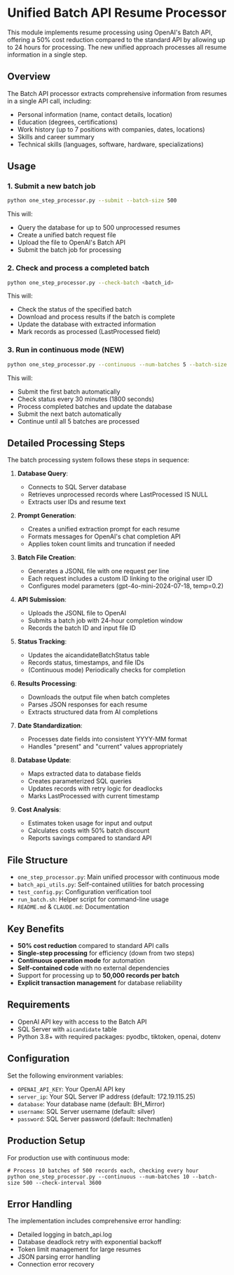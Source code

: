 # Unified Batch API Resume Processor

This module implements resume processing using OpenAI's Batch API, offering a 50% cost reduction compared to the standard API by allowing up to 24 hours for processing. The new unified approach processes all resume information in a single step.

## Overview

The Batch API processor extracts comprehensive information from resumes in a single API call, including:
- Personal information (name, contact details, location)
- Education (degrees, certifications)
- Work history (up to 7 positions with companies, dates, locations)
- Skills and career summary
- Technical skills (languages, software, hardware, specializations)

## Usage

### 1. Submit a new batch job

```bash
python one_step_processor.py --submit --batch-size 500
```

This will:
- Query the database for up to 500 unprocessed resumes
- Create a unified batch request file
- Upload the file to OpenAI's Batch API
- Submit the batch job for processing

### 2. Check and process a completed batch

```bash
python one_step_processor.py --check-batch <batch_id>
```

This will:
- Check the status of the specified batch
- Download and process results if the batch is complete
- Update the database with extracted information
- Mark records as processed (LastProcessed field)

### 3. Run in continuous mode (NEW)

```bash
python one_step_processor.py --continuous --num-batches 5 --batch-size 200 --check-interval 1800
```

This will:
- Submit the first batch automatically
- Check status every 30 minutes (1800 seconds)
- Process completed batches and update the database
- Submit the next batch automatically
- Continue until all 5 batches are processed

## Detailed Processing Steps

The batch processing system follows these steps in sequence:

1. **Database Query**: 
   - Connects to SQL Server database
   - Retrieves unprocessed records where LastProcessed IS NULL
   - Extracts user IDs and resume text

2. **Prompt Generation**:
   - Creates a unified extraction prompt for each resume
   - Formats messages for OpenAI's chat completion API
   - Applies token count limits and truncation if needed

3. **Batch File Creation**:
   - Generates a JSONL file with one request per line
   - Each request includes a custom ID linking to the original user ID
   - Configures model parameters (gpt-4o-mini-2024-07-18, temp=0.2)

4. **API Submission**:
   - Uploads the JSONL file to OpenAI
   - Submits a batch job with 24-hour completion window
   - Records the batch ID and input file ID

5. **Status Tracking**:
   - Updates the aicandidateBatchStatus table
   - Records status, timestamps, and file IDs
   - (Continuous mode) Periodically checks for completion

6. **Results Processing**:
   - Downloads the output file when batch completes
   - Parses JSON responses for each resume
   - Extracts structured data from AI completions

7. **Date Standardization**:
   - Processes date fields into consistent YYYY-MM format
   - Handles "present" and "current" values appropriately

8. **Database Update**:
   - Maps extracted data to database fields
   - Creates parameterized SQL queries
   - Updates records with retry logic for deadlocks
   - Marks LastProcessed with current timestamp

9. **Cost Analysis**:
   - Estimates token usage for input and output
   - Calculates costs with 50% batch discount
   - Reports savings compared to standard API

## File Structure

- `one_step_processor.py`: Main unified processor with continuous mode
- `batch_api_utils.py`: Self-contained utilities for batch processing
- `test_config.py`: Configuration verification tool
- `run_batch.sh`: Helper script for command-line usage
- `README.md` & `CLAUDE.md`: Documentation

## Key Benefits

- **50% cost reduction** compared to standard API calls
- **Single-step processing** for efficiency (down from two steps)
- **Continuous operation mode** for automation
- **Self-contained code** with no external dependencies
- Support for processing up to **50,000 records per batch**
- **Explicit transaction management** for database reliability

## Requirements

- OpenAI API key with access to the Batch API
- SQL Server with `aicandidate` table
- Python 3.8+ with required packages: pyodbc, tiktoken, openai, dotenv

## Configuration

Set the following environment variables:
- `OPENAI_API_KEY`: Your OpenAI API key
- `server_ip`: Your SQL Server IP address (default: 172.19.115.25)
- `database`: Your database name (default: BH_Mirror)
- `username`: SQL Server username (default: silver)
- `password`: SQL Server password (default: ltechmatlen)

## Production Setup

For production use with continuous mode:

```
# Process 10 batches of 500 records each, checking every hour
python one_step_processor.py --continuous --num-batches 10 --batch-size 500 --check-interval 3600
```

## Error Handling

The implementation includes comprehensive error handling:
- Detailed logging in batch_api.log
- Database deadlock retry with exponential backoff
- Token limit management for large resumes
- JSON parsing error handling
- Connection error recovery